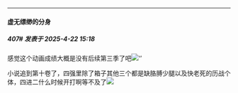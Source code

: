 ﻿
*****

####  虚无缥缈的分身  
##### 407#       发表于 2025-4-22 15:18

感觉这个动画成绩大概是没有后续第三季了吧<img src="https://static.stage1st.com/image/smiley/face2017/067.png" referrerpolicy="no-referrer">‘’

小说追到第十卷了，四强里除了箱子其他三个都是缺胳膊少腿以及快老死的历战个体，四进二什么时候开打啊等不及了<img src="https://static.stage1st.com/image/smiley/face2017/059.png" referrerpolicy="no-referrer">

